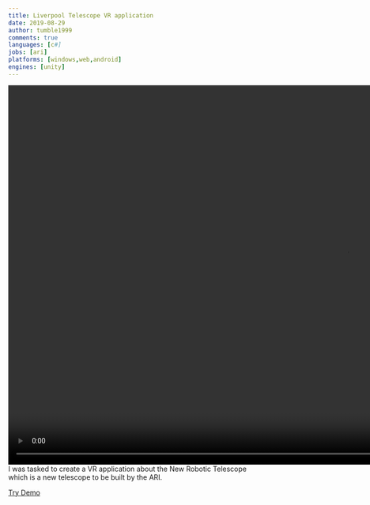 ```yaml
---
title: Liverpool Telescope VR application
date: 2019-08-29
author: tumble1999
comments: true
languages: [c#]
jobs: [ari]
platforms: [windows,web,android]
engines: [unity]
---
```

<video width="1366" height="768" controls>
  <source src="/uploads/projects/contract/ARI_TelescopePreview.mp4" type="video/mp4">
Your browser does not support the video tag.
</video>
I was tasked to create a VR application about the New Robotic Telescope which is a new telescope to be built by the ARI.

[Try Demo](http://newrobotictelescope.github.io)
